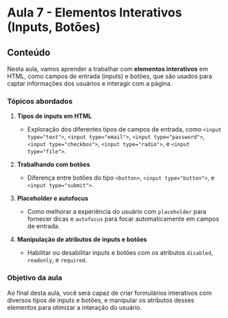 # Aula 7 - Elementos Interativos (Inputs, Botões)

## Conteúdo

Nesta aula, vamos aprender a trabalhar com **elementos interativos** em HTML, como campos de entrada (inputs) e botões, que são usados para captar informações dos usuários e interagir com a página.

### Tópicos abordados

1. **Tipos de inputs em HTML**  
   - Exploração dos diferentes tipos de campos de entrada, como `<input type="text">`, `<input type="email">`, `<input type="password">`, `<input type="checkbox">`, `<input type="radio">`, e `<input type="file">`.

2. **Trabalhando com botões**  
   - Diferença entre botões do tipo `<button>`, `<input type="button">`, e `<input type="submit">`.

3. **Placeholder e autofocus**  
   - Como melhorar a experiência do usuário com `placeholder` para fornecer dicas e `autofocus` para focar automaticamente em campos de entrada.

4. **Manipulação de atributos de inputs e botões**  
   - Habilitar ou desabilitar inputs e botões com os atributos `disabled`, `readonly`, e `required`.

### Objetivo da aula

Ao final desta aula, você será capaz de criar formulários interativos com diversos tipos de inputs e botões, e manipular os atributos desses elementos para otimizar a interação do usuário.
